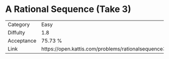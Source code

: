# A Rational Sequence (Take 3)

<table>
    <tr>
        <td>Category</td>
        <td>Easy</td>
    </tr>
    <tr>
        <td>Diffulty</td>
        <td>1.8</td>
    </tr>
    <tr>
        <td>Acceptance</td>
        <td>75.73 %</td>
    </tr>
    <tr>
        <td>Link</td>
        <td>https://open.kattis.com/problems/rationalsequence3</td>
    </tr>
</table>